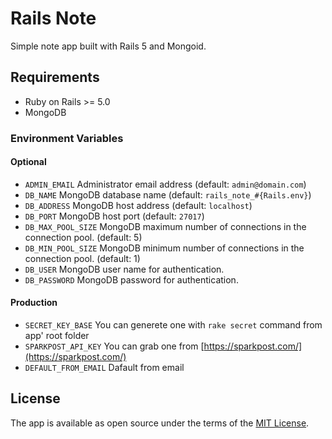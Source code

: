 # Rails Note

Simple note app built with Rails 5 and Mongoid.

## Requirements

* Ruby on Rails >= 5.0
* MongoDB

### Environment Variables

#### Optional

* `ADMIN_EMAIL` Administrator email address (default: `admin@domain.com`)
* `DB_NAME` MongoDB database name (default: `rails_note_#{Rails.env}`)
* `DB_ADDRESS` MongoDB host address (default: `localhost`)
* `DB_PORT` MongoDB host port (default: `27017`)
* `DB_MAX_POOL_SIZE` MongoDB maximum number of connections in the connection pool. (default: 5)
* `DB_MIN_POOL_SIZE` MongoDB minimum number of connections in the connection pool. (default: 1)
* `DB_USER` MongoDB user name for authentication.
* `DB_PASSWORD` MongoDB password for authentication.

#### Production

* `SECRET_KEY_BASE` You can generete one with `rake secret` command from app' root folder
* `SPARKPOST_API_KEY` You can grab one from [https://sparkpost.com/](https://sparkpost.com/)
* `DEFAULT_FROM_EMAIL` Dafault from email

## License

The app is available as open source under the terms of the [MIT License](http://opensource.org/licenses/MIT).
